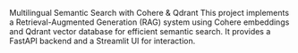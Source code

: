 Multilingual Semantic Search with Cohere & Qdrant
This project implements a Retrieval-Augmented Generation (RAG) system using Cohere embeddings and Qdrant vector database for efficient semantic search. It provides a FastAPI backend and a Streamlit UI for interaction.